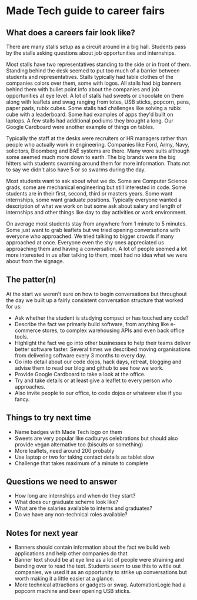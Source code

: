 # Made Tech guide to career fairs

## What does a careers fair look like?

There are many stalls setup as a circuit around in a big hall. Students pass by the stalls asking questions about job opportunities and internships.

Most stalls have two representatives standing to the side or in front of them. Standing behind the desk seemed to put too much of a barrier between students and representatives. Stalls typically had table clothes of the companies colors over them, some with logos. All stalls had big banners behind them with bullet point info about the companies and job opportunities at eye level. A lot of stalls had sweets or chocolate on them along with leaflets and swag ranging from totes, USB sticks, popcorn, pens, paper pads, rubix cubes. Some stalls had challenges like solving a rubix cube with a leaderboard. Some had examples of apps they'd built on laptops. A few stalls had additional podiums they brought a long. Our Google Cardboard were another example of things on tables.

Typically the staff at the desks were recruiters or HR managers rather than people who actually work in engineering. Companies like Ford, Army, Navy, solicitors, Bloomberg and BAE systems are there. Many wore suits although some seemed much more down to earth. The big brands were the big hitters with students swarming around them for more information. Thats not to say we didn't also have 5 or so swarms during the day.

Most students want to ask about what we do. Some are Computer Science grads, some are mechanical engineering but still interested in code. Some students are in their first, second, third or masters years. Some want internships, some want graduate positions. Typically everyone wanted a description of what we work on but some ask about salary and length of internships and other things like day to day activities or work environment.

On average most students stay from anywhere from 1 minute to 5 minutes. Some just want to grab leaflets but we tried opening conversations with everyone who approached. We tried talking to bigger crowds if many approached at once. Everyone even the shy ones appreciated us approaching them and having a conversation. A lot of people seemed a lot more interested in us after talking to them, most had no idea what we were about from the signage.

## The patter(n)

At the start we weren't sure on how to begin conversations but throughout the day we built up a fairly consistent conversation structure that worked for us:

 - Ask whether the student is studying compsci or has touched any code?
 - Describe the fact we primariy build software, from anything like e-commerce stores, to complex warehousing APIs and even back office tools.
 - Highlight the fact we go into other businesses to help their teams deliver better software faster. Several times we described moving organisations from delivering software every 3 months to every day.
 - Go into detail about our code dojos, hack days, retreat, blogging and advise them to read our blog and github to see how we work.
 - Provide Google Cardboard to take a look at the office.
 - Try and take details or at least give a leaflet to every person who approaches.
 - Also invite people to our office, to code dojos or whatever else if you fancy.
 
## Things to try next time

 - Name badges with Made Tech logo on them
 - Sweets are very popular like cadburys celebrations but should also provide vegan alternative too (biscuits or something)
 - More leaflets, need around 200 probably
 - Use laptop or two for taking contact details as tablet slow
 - Challenge that takes maximum of a minute to complete
 
## Questions we need to answer

 - How long are internships and when do they start?
 - What does our graduate scheme look like?
 - What are the salaries available to interns and graduates?
 - Do we have any non-technical roles available?

## Notes for next year

 - Banners should contain information about the fact we build web applications and help other companies do that
 - Banner text should be at eye line as a lot of people were straining and bending over to read the text. Students seem to use this to wittle out companies, we used it as an opportunity to strike up conversations but worth making it a little easier at a glance.
 - More technical attractions or gadgets or swag. AutomationLogic had a popcorn machine and beer opening USB sticks.

